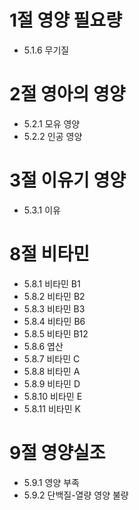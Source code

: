 # 1절 영양 필요량
- 5.1.6 무기질
# 2절 영아의 영양
- 5.2.1 모유 영양
- 5.2.2 인공 영양
# 3절 이유기 영양
- 5.3.1 이유
# 8절 비타민
- 5.8.1 비타민 B1
- 5.8.2 비타민 B2
- 5.8.3 비타민 B3
- 5.8.4 비타민 B6
- 5.8.5 비타민 B12
- 5.8.6 엽산
- 5.8.7 비타민 C
- 5.8.8 비타민 A
- 5.8.9 비타민 D
- 5.8.10 비타민 E
- 5.8.11 비타민 K
# 9절 영양실조
- 5.9.1 영양 부족
- 5.9.2 단백질-열량 영양 불량